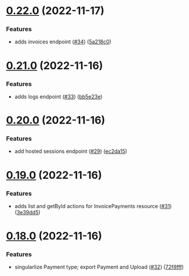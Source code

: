 # [0.22.0](https://github.com/artaio/arta-node/compare/v0.21.0...v0.22.0) (2022-11-17)


### Features

* adds invoices endpoint ([#34](https://github.com/artaio/arta-node/issues/34)) ([5a218c0](https://github.com/artaio/arta-node/commit/5a218c087234e5a02cc9a8e2eb5d37c038baf7e1))



# [0.21.0](https://github.com/artaio/arta-node/compare/v0.20.0...v0.21.0) (2022-11-16)


### Features

* adds logs endpoint ([#33](https://github.com/artaio/arta-node/issues/33)) ([bb5e23e](https://github.com/artaio/arta-node/commit/bb5e23edb72cfcc5c1e42e84765bb8b1d444e2ba))



# [0.20.0](https://github.com/artaio/arta-node/compare/v0.19.0...v0.20.0) (2022-11-16)


### Features

* add hosted sessions endpoint ([#29](https://github.com/artaio/arta-node/issues/29)) ([ec2da15](https://github.com/artaio/arta-node/commit/ec2da158d4b812c15cd46ab70000850764b9aea9))



# [0.19.0](https://github.com/artaio/arta-node/compare/v0.18.0...v0.19.0) (2022-11-16)


### Features

* adds list and getById actions for InvoicePayments resource ([#31](https://github.com/artaio/arta-node/issues/31)) ([3e39dd5](https://github.com/artaio/arta-node/commit/3e39dd5792ad477965f0052c3b5ad606b86d645c))



# [0.18.0](https://github.com/artaio/arta-node/compare/v0.17.0...v0.18.0) (2022-11-16)


### Features

* singularlize Payment type; export Payment and Upload ([#32](https://github.com/artaio/arta-node/issues/32)) ([72f8fff](https://github.com/artaio/arta-node/commit/72f8fff99ff94e7d2bd3c96db3d4885146c29e1a))



